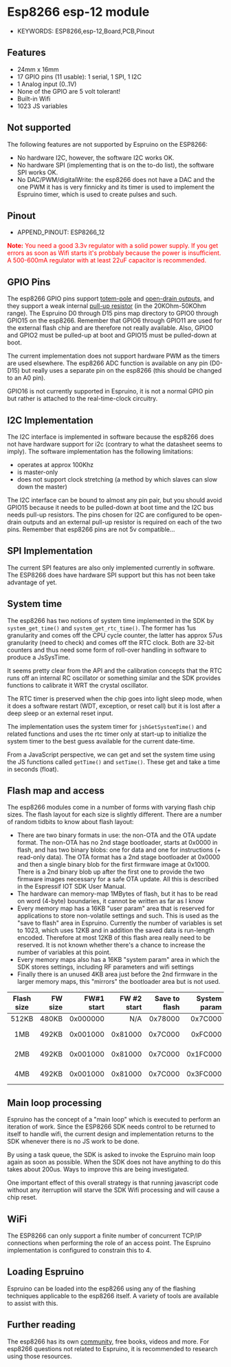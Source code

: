 <!--- Copyright (c) 2013 Gordon Williams, Pur3 Ltd. See the file LICENSE for copying permission. -->
Esp8266 esp-12 module
=====================

* KEYWORDS: ESP8266,esp-12,Board,PCB,Pinout

Features
-------

* 24mm x 16mm
* 17 GPIO pins (11 usable): 1 serial, 1 SPI, 1 I2C
* 1 Analog input (0..1V)
* None of the GPIO are 5 volt tolerant!
* Built-in Wifi
* 1023 JS variables

Not supported
-------------
The following features are not supported by Espruino on the ESP8266:
- No hardware I2C, however, the software I2C works OK.
- No hardware SPI (implementing that is on the to-do list), the software SPI works OK.
- No DAC/PWM/digitalWrite: the esp8266 does not have a DAC and the one PWM it has is very
  finnicky and its timer is used to implement the Espruino timer, which is used to create
  pulses and such.

Pinout
------

* APPEND_PINOUT: ESP8266_12

<span style="color: red">**Note:** You need a good 3.3v regulator with a solid power supply.
If you get errors as soon as Wifi starts it's probbaly because the power is insufficient.
A 500-600mA regulator with at least 22uF capacitor is recommended.</span>

GPIO Pins
---------
The esp8266 GPIO pins support [totem-pole](https://en.wikipedia.org/wiki/Push%E2%80%93pull_output#Totem-pole_push.E2.80.93pull_output_stages) and [open-drain outputs](https://en.wikipedia.org/wiki/Open_collector), and they
support a weak internal [pull-up resistor](https://en.wikipedia.org/wiki/Pull-up_resistor) (in the 20KOhm-50KOhm range). The
Espruino D0 through D15 pins map directory to GPIO0 through GPIO15 on
the esp8266. Remember that GPIO6 through GPIO11 are used for the external
flash chip and are therefore not really available. Also, GPIO0 and GPIO2
must be pulled-up at boot and GPIO15 must be pulled-down at boot.

The current implementation does not support hardware PWM as the timers
are used elsewhere. The esp8266 ADC function is available on any pin
(D0-D15) but really uses a separate pin on the esp8266 (this should
be changed to an A0 pin).

GPIO16 is not currently supported in Espruino, it is not a normal GPIO
pin but rather is attached to the real-time-clock circuitry.

I2C Implementation
------------------
The I2C interface is implemented in software because the esp8266 does
not have hardware support for i2c (contrary to what the datasheet seems
to imply). The software implementation has the following limitations:
- operates at approx 100Khz
- is master-only
- does not support clock stretching (a method by which slaves can slow down the master)

The I2C interface can be bound to almost any pin pair, but you
should avoid GPIO15 because it needs to be pulled-down at boot time
and the I2C bus needs pull-up resistors. The pins chosen for I2C are
configured to be open-drain outputs and an external pull-up resistor
is required on each of the two pins. Remember that esp8266 pins are
not 5v compatible...

SPI Implementation
------------------

The current SPI features are also only implemented currently in software.  The ESP8266 does have
hardware SPI support but this has not been take advantage of yet.

System time
-----------
The esp8266 has two notions of system time implemented in the SDK by
`system_get_time()` and `system_get_rtc_time()`. The former has 1us
granularity and comes off the CPU cycle counter, the latter has approx
57us granularity (need to check) and comes off the RTC clock. Both are
32-bit counters and thus need some form of roll-over handling in software
to produce a JsSysTime.

It seems pretty clear from the API and the calibration concepts that the
RTC runs off an internal RC oscillator or something similar and the SDK
provides functions to calibrate it WRT the crystal oscillator.

The RTC timer is preserved when the chip goes into light sleep mode,
when it does a software restart (WDT, exception, or reset call) but it
is lost after a deep sleep or an external reset input.

The implementation uses the system timer for `jshGetSystemTime()` and
related functions and uses the rtc timer only at start-up to initialize
the system timer to the best guess available for the current date-time.

From a JavaScript perspective, we can get and set the system time using
the JS functions called `getTime()` and `setTime()`.  These get and take
a time in seconds (float).

Flash map and access
--------------------
The esp8266 modules come in a number of forms with varying flash chip
sizes. The flash layout for each size is slightly different. There are
a number of random tidbits to know about flash layout:

- There are two binary formats in use: the non-OTA and the OTA update
format. The non-OTA has no 2nd stage bootloader, starts at 0x0000 in
flash, and has two binary blobs: one for data and one for instructions (+
read-only data). The OTA format has a 2nd stage bootloader at 0x0000 and
then a single binary blob for the first firmware image at 0x1000. There
is a 2nd binary blob up after the first one to provide the two firmware
images necessary for a safe OTA update. All this is described in the
Espressif IOT SDK User Manual.
- The hardware can memory-map 1MBytes of flash, but it has to be read
on word (4-byte) boundaries, it cannot be written as far as I know
- Every memory map has a 16KB "user param" area that is reserved for
applications to store non-volatile settings and such. This is used as the
"save to flash" area in Espruino. Currently the number of variables is
set to 1023, which uses 12KB and in addition the saved data is run-length
encoded. Therefore at most 12KB of this flash area really need to be
reserved. It is not known whether there's a chance to increase the number
of variables at this point.
- Every memory maps also has a 16KB "system param" area in which the
SDK stores settings, including RF parameters and wifi settings
- Finally there is an unused 4KB area just before the 2nd firmware in the
larger memory maps, this "mirrors" the bootloader area but is not used.

Flash size | FW size | FW#1 start | FW #2 start | Save to flash | System param | SPIFFs | Free
:---------:|--------:|-----------:|------------:|--------------:|-------------:|-------:| -----:
512KB      | 480KB   | 0x000000   | N/A         | 0x78000       | 0x7C000      | N/A    | N/A
1MB        | 492KB   | 0x001000   | 0x81000     | 0x7C000       | 0xFC000      | N/A    | 0x80000 (4KB)
2MB        | 492KB   | 0x001000   | 0x81000     | 0x7C000       | 0x1FC000     | 0x100000 (1MB) | 0x80000 (4KB)
4MB        | 492KB   | 0x001000   | 0x81000     | 0x7C000       | 0x3FC000     | 0x100000 (3MB) | 0x80000 (4KB)

Main loop processing
--------------------
Espruino has the concept of a "main loop" which is executed to perform
an iteration of work.  Since the ESP8266 SDK needs control to be returned to
itself to handle wifi, the current design and implementation returns to the SDK
whenever there is no JS work to be done.

By using a task queue, the SDK is asked to invoke the Espruino main loop again as soon as
possible. When the SDK does not have anything to do this takes about 200us. Ways to
improve this are being investigated.

One important effect of this overall strategy is that running javascript code
without any iterruption will starve the SDK Wifi processing and will cause a
chip reset.

WiFi
----
The ESP8266 can only support a finite number of concurrent TCP/IP connections
when performing the role of an access point.  The Espruino implementation is
configured to constrain this to 4.  

Loading Espruino
----------------

Espruino can be loaded into the esp8266 using any of the flashing techniques applicable to the esp8266 itself.  A variety of tools are available to assist with this.

Further reading
---------------

The esp8266 has its own [community](http://www.esp8266.com/), free books, videos and more.  For esp8266 questions not related to Espruino, it is recommended to research using those resources.
